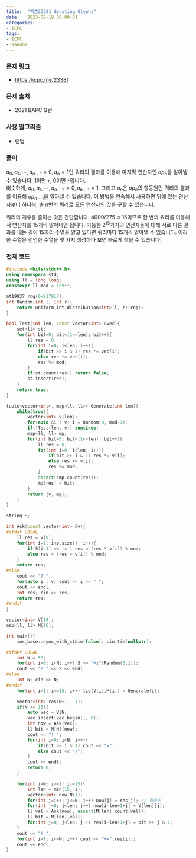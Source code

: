 ```yaml
---
title:  "백준23381 Gyrating Glyphs"
date:   2023-02-19 00:00:01
categories:
- ICPC
tags:
- ICPC
- Random
---
```


### 문제 링크
* https://icpc.me/23381

### 문제 출처
* 2021 BAPC G번

### 사용 알고리즘
* 랜덤

### 풀이
$a_0, a_1, \cdots, a_{n-1} = 0, a_n = 1$인 쿼리의 결과를 이용해 마지막 연산자인 $op_n$을 알아낼 수 있습니다. 1이면 `+`, 0이면 `*`입니다.<br>
비슷하게, $a_0, a_1, \cdots, a_{n-2} = 0, a_{n-1} = 1$, 그리고 $a_n$은 $op_n$의 항등원인 쿼리의 결과를 이용해 $op_{n-1}$을 알아낼 수 있습니다. 이 방법을 연속해서 사용하면 뒤에 있는 연산자부터 하나씩, 총 $n$번의 쿼리로 모든 연산자의 값을 구할 수 있습니다.

쿼리의 개수를 줄이는 것은 간단합니다. $4000 / 275 \leq 15$이므로 한 번의 쿼리를 이용해서 연산자를 15개씩 알아내면 됩니다. 가능한 $2^{15}$가지의 연산자들에 대해 서로 다른 결과를 내는 길이 15짜리 수열을 알고 있다면 쿼리마다 15개씩 알아낼 수 있습니다. 이러한 수열은 랜덤한 수열을 몇 가지 생성하다 보면 빠르게 찾을 수 있습니다.

### 전체 코드
```cpp
#include <bits/stdc++.h>
using namespace std;
using ll = long long;
constexpr ll mod = 1e9+7;

mt19937 rng(0x917917);
int Random(int l, int r){
    return uniform_int_distribution<int>(l, r)(rng);
}

bool Test(int len, const vector<int> &vec){
    set<ll> st;
    for(int bit=0; bit<(1<<len); bit++){
        ll res = 0;
        for(int i=0; i<len; i++){
            if(bit >> i & 1) res *= vec[i];
            else res += vec[i];
            res %= mod;
        }
        if(st.count(res)) return false;
        st.insert(res);
    }
    return true;
}

tuple<vector<int>, map<ll, ll>> Generate(int len){
    while(true){
        vector<int> v(len);
        for(auto &i : v) i = Random(0, mod-1);
        if(!Test(len, v)) continue;
        map<ll, ll> mp;
        for(int bit=0; bit<(1<<len); bit++){
            ll res = 0;
            for(int i=0; i<len; i++){
                if(bit >> i & 1) res *= v[i];
                else res += v[i];
                res %= mod;
            }
            assert(!mp.count(res));
            mp[res] = bit;
        }
        return {v, mp};
    }
}

string S;

int Ask(const vector<int> &v){
#ifdef LOCAL
    ll res = v[0];
    for(int i=1; i<v.size(); i++){
        if(S[i-1] == 'x') res = (res * v[i]) % mod;
        else res = (res + v[i]) % mod;
    }
    return res;
#else
    cout << "? ";
    for(auto i : v) cout << i << " ";
    cout << endl;
    int res; cin >> res;
    return res;
#endif
}

vector<int> V[16];
map<ll, ll> M[16];

int main(){
    ios_base::sync_with_stdio(false); cin.tie(nullptr);

#ifdef LOCAL
    int N = 50;
    for(int i=0; i<N; i++) S += "+x"[Random(0,1)];
    cout << "! " << S << endl;
#else
    int N; cin >> N;
#endif
    for(int i=1; i<=15; i++) tie(V[i],M[i]) = Generate(i);

    vector<int> res(N+1, -1);
    if(N <= 15){
        auto vec = V[N];
        vec.insert(vec.begin(), 0);
        int now = Ask(vec);
        ll bit = M[N][now];
        cout << "! ";
        for(int i=0; i<N; i++){
            if(bit >> i & 1) cout << "x";
            else cout << "+";
        }
        cout << endl;
        return 0;
    }

    for(int i=N; i>=1; i-=15){
        int len = min(15, i);
        vector<int> now(N+1);
        for(int j=i+1; j<=N; j++) now[j] = res[j]; // 항등원
        for(int j=0; j<len; j++) now[i-len+1+j] = V[len][j];
        ll val = Ask(now); assert(M[len].count(val));
        ll bit = M[len][val];
        for(int j=0; j<len; j++) res[i-len+1+j] = bit >> j & 1;
    }
    cout << "! ";
    for(int i=1; i<=N; i++) cout << "+x"[res[i]];
    cout << endl;
}
```
